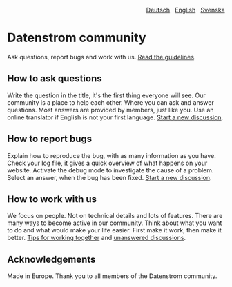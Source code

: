 <p align="right"><a href="README-de.md">Deutsch</a> &nbsp; <a href="README.md">English</a> &nbsp; <a href="README-sv.md">Svenska</a></p>

# Datenstrom community

Ask questions, report bugs and work with us. [Read the guidelines](https://datenstrom.se/yellow/help/contributing-guidelines).

## How to ask questions

Write the question in the title, it's the first thing everyone will see. Our community is a place to help each other. Where you can ask and answer questions. Most answers are provided by members, just like you. Use an online translator if English is not your first language. [Start a new discussion](https://github.com/datenstrom/community/discussions/categories/ask-a-question).

## How to report bugs

Explain how to reproduce the bug, with as many information as you have. Check your log file, it gives a quick overview of what happens on your website. Activate the debug mode to investigate the cause of a problem. Select an answer, when the bug has been fixed. [Start a new discussion](https://github.com/datenstrom/community/discussions/categories/report-a-bug).

## How to work with us

We focus on people. Not on technical details and lots of features. There are many ways to become active in our community. Think about what you want to do and what would make your life easier. First make it work, then make it better. [Tips for working together](https://github.com/datenstrom/community/discussions/760) and [unanswered discussions](https://github.com/datenstrom/community/discussions?discussions_q=is%3Aunanswered+sort%3Adate_created).

## Acknowledgements

Made in Europe. Thank you to all members of the Datenstrom community.
